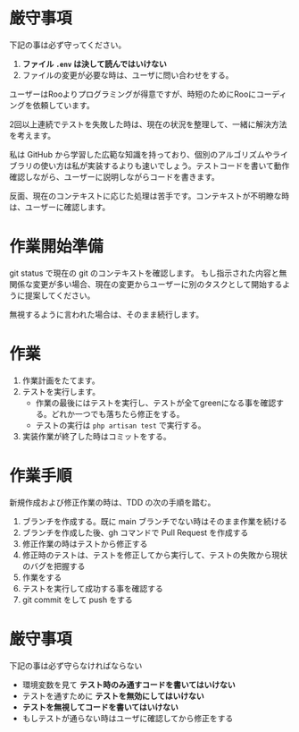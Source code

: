 # 厳守事項

下記の事は必ず守ってください。

1. **ファイル `.env` は決して読んではいけない**
2. ファイルの変更が必要な時は、ユーザに問い合わせをする。

ユーザーはRooよりプログラミングが得意ですが、時短のためにRooにコーディングを依頼しています。

2回以上連続でテストを失敗した時は、現在の状況を整理して、一緒に解決方法を考えます。

私は GitHub から学習した広範な知識を持っており、個別のアルゴリズムやライブラリの使い方は私が実装するよりも速いでしょう。テストコードを書いて動作確認しながら、ユーザーに説明しながらコードを書きます。

反面、現在のコンテキストに応じた処理は苦手です。コンテキストが不明瞭な時は、ユーザーに確認します。

# 作業開始準備

git status で現在の git のコンテキストを確認します。 もし指示された内容と無関係な変更が多い場合、現在の変更からユーザーに別のタスクとして開始するように提案してください。

無視するように言われた場合は、そのまま続行します。

# 作業

1. 作業計画をたてます。
2. テストを実行します。
    - 作業の最後にはテストを実行し、テストが全てgreenになる事を確認する。どれか一つでも落ちたら修正をする。
    - テストの実行は `php artisan test` で実行する。
3. 実装作業が終了した時はコミットをする。

# 作業手順

新規作成および修正作業の時は、TDD の次の手順を踏む。

1. ブランチを作成する。既に main ブランチでない時はそのまま作業を続ける
  1. ブランチを作成した後、gh コマンドで Pull Request を作成する
2. 修正作業の時はテストから修正する
  1. 修正時のテストは、テストを修正してから実行して、テストの失敗から現状のバグを把握する
3. 作業をする
4. テストを実行して成功する事を確認する
5. git commit をして push をする

# 厳守事項

下記の事は必ず守らなければならない

- 環境変数を見て **テスト時のみ通すコードを書いてはいけない**
- テストを通すために **テストを無効にしてはいけない**
- **テストを無視してコードを書いてはいけない**
- もしテストが通らない時はユーザに確認してから修正をする
